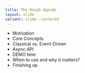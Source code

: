 ```yaml
---
title: The Rough Agenda
layout: slide
variant: slide--centered
---
```

- Motivation
- Core Concepts
- Classical vs. Event-Driven
- Async API
- DEMO time
- When to use and why it matters?
- Finishing up
